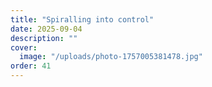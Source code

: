 ```yaml
---
title: "Spiralling into control"
date: 2025-09-04
description: ""
cover:
  image: "/uploads/photo-1757005381478.jpg"
order: 41
---
```


